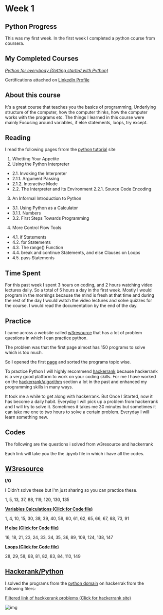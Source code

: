 # **Week 1**

## Python Progress
This was my first week. In the first week I completed a python course from coursera.

## My Completed Courses
*[Python for everybody (Getting started with Python)](https://www.coursera.org/learn/python?specialization=python)*

Certifications attached on [LinkedIn Profile](https://www.linkedin.com/in/habib-ur-rehman/)

## About this course

It's a great course that teaches you the basics of programming, Underlying structure of the computer, how the computer thinks, how the computer works with the programs etc.
The things I learned in  this course were mainly Focusing around variables, if else statements, loops, try except.

## Reading
I read the following pages frrom the [python tutorial](https://docs.python.org/3/tutorial/) site

1. Whetting Your Appetite
2. Using the Python Interpreter
* 2.1. Invoking the Interpreter
*  2.1.1. Argument Passing
*  2.1.2. Interactive Mode
* 2.2. The Interpreter and Its Environment
2.2.1. Source Code Encoding
3. An Informal Introduction to Python
* 3.1. Using Python as a Calculator
* 3.1.1. Numbers
* 3.2. First Steps Towards Programming
4. More Control Flow Tools
* 4.1. if Statements
* 4.2. for Statements
* 4.3. The range() Function
* 4.4. break and continue Statements, and else Clauses on Loops
* 4.5. pass Statements

## Time Spent

For this past week I spent 3 hours on coding, and 2 hours watching video lectures daily.
So a total of 5 hours a day in the first week. Mostly I would program in the mornings because the mind is fresh at that time and during the rest of the day I would watch the video lectures and solve quizzes for the course. I would read the documentation by the end of the day.

## Practice

I came across a website called [w3resource](https://www.w3resource.com/python-exercises/) that has a lot of problem questions in which I can practice python.

The problem was that the first page almost has 150 programs to solve which is too much.

So I opened the first [page](https://www.w3resource.com/python-exercises/python-basic-exercises.php) and sorted the programs topic wise.

To practice Python I will highly recommend [hackerrank](hackerrank.com) because hackerrank is a very good platform to work on your coding skills. For me I have worked on the [hackerrank/algorithm](https://www.hackerrank.com/domains/algorithms) section a lot in the past and enhanced my programming skills in many ways. 

It took me a while to get along with hackerrank.  But Once I Started, now it has become a daily habit. Everyday I will pick up  a problem from hackerrank and I will try to solve it. Sometimes it takes me 30 minutes but sometimes it can take me one to two hours to solve a certain problem.
Everyday I will learn something new.  

## Codes
The following are the questions i solved from w3resource and hackerrank

Each link will take you the the .ipynb file in which i have all the codes.

## [W3resource](https://www.w3resource.com/python-exercises/python-basic-exercises.php)
**I/O**

I Didn't solve these but I'm just sharing so you can practice these.

1, 5, 13, 37, 88, 119, 120, 130, 135

[**Variables Calculations (Click for Code file)**](https://github.com/habibanalytics/Python_Exercises/blob/master/Variables_and_I_O.ipynb)

1, 4, 10, 15, 30, 38, 39, 40, 59, 60, 61, 62, 65, 66, 67, 68, 73, 91

[**If else (Click for Code file)**](https://github.com/habibanalytics/Python_Exercises/blob/master/If%20Else.ipynb)

16, 18, 21, 23, 24, 33, 34, 35, 36, 89, 109, 124, 138, 147

[**Loops (Click for Code file)**](https://github.com/habibanalytics/Python_Exercises/blob/master/Loops.ipynb)

28, 29, 58, 68, 81, 82, 83, 84, 110, 149


## [Hackerank/Python](https://www.hackerrank.com/domains/python)
I solved the programs from the [python domain](https://www.hackerrank.com/domains/python) on hackerrak from the following filers:

[Filtered link of hackkerank problems (Click for hackerrank site)](https://www.hackerrank.com/domains/python?filters%5Bsubdomains%5D%5B%5D=py-introduction)

![img](https://github.com/habibanalytics/6-Months-Towards-Data-Science/blob/master/images/hackerrank.png)
